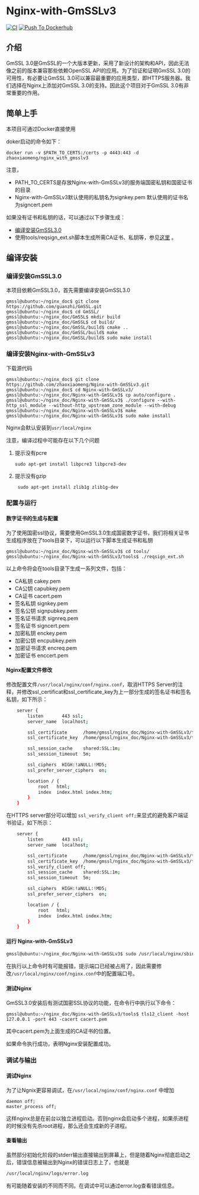 # Nginx-with-GmSSLv3

[![CI](https://github.com/zhaoxiaomeng/Nginx-with-GmSSLv3/actions/workflows/CI.yml/badge.svg)](https://github.com/zhaoxiaomeng/Nginx-with-GmSSLv3/actions/workflows/CI.yml)
[![Push To Dockerhub](https://github.com/zhaoxiaomeng/Nginx-with-GmSSLv3/actions/workflows/docker-image.yml/badge.svg)](https://github.com/zhaoxiaomeng/Nginx-with-GmSSLv3/actions/workflows/docker-image.yml)

## 介绍

GmSSL 3.0是GmSSL的一个大版本更新，采用了新设计的架构和API，因此无法像之前的版本兼容那些依赖OpenSSL API的应用。为了验证和证明GmSSL 3.0的可用性，有必要让GmSSL 3.0可以兼容最重要的应用类型，即HTTPS服务器。我们选择在Nginx上添加对GmSSL 3.0的支持。因此这个项目对于GmSSL 3.0有非常重要的作用。


## 简单上手

本项目可通过Docker直接使用

doker启动的命令如下：

```
docker run -v $PATH_TO_CERTS:/certs -p 4443:443 -d zhaoxiaomeng/nginx_with_gmsslv3
```

注意，
* PATH_TO_CERTS是存放Nginx-with-GmSSLv3的服务端国密私钥和国密证书的目录
* Nginx-with-GmSSLv3默认使用的私钥名为signkey.pem 默认使用的证书名为signcert.pem

如果没有证书和私钥的话，可以通过以下步骤生成：

* [编译安装GmSSL3.0](#compile_gmssl) 
* 使用tools/reqsign_ext.sh脚本生成所需CA证书、私钥等，参见[这里](#certs) 。


## 编译安装


<p id="compile_gmssl"></p> 

### 编译安装GmSSL3.0

本项目依赖GmSSL3.0，首先需要编译安装GmSSL3.0

```
gmssl@ubuntu:~/nginx_doc$ git clone https://github.com/guanzhi/GmSSL.git
gmssl@ubuntu:~/nginx_doc$ cd GmSSL/
gmssl@ubuntu:~/nginx_doc/GmSSL$ mkdir build
gmssl@ubuntu:~/nginx_doc/GmSSL$ cd build/
gmssl@ubuntu:~/nginx_doc/GmSSL/build$ cmake ..
gmssl@ubuntu:~/nginx_doc/GmSSL/build$ make
gmssl@ubuntu:~/nginx_doc/GmSSL/build$ sudo make install
```

### 编译安装Nginx-with-GmSSLv3

下载源代码
```
gmssl@ubuntu:~/nginx_doc$ git clone https://github.com/zhaoxiaomeng/Nginx-with-GmSSLv3.git
gmssl@ubuntu:~/nginx_doc$ cd Nginx-with-GmSSLv3/
gmssl@ubuntu:~/nginx_doc/Nginx-with-GmSSLv3$ cp auto/configure .
gmssl@ubuntu:~/nginx_doc/Nginx-with-GmSSLv3$ ./configure --with-http_ssl_module --without-http_upstream_zone_module --with-debug
gmssl@ubuntu:~/nginx_doc/Nginx-with-GmSSLv3$ make
gmssl@ubuntu:~/nginx_doc/Nginx-with-GmSSLv3$ sudo make install
```

Nginx会默认安装到`usr/local/nginx`

注意，编译过程中可能存在以下几个问题

1. 提示没有pcre

   ```sudo apt-get install libpcre3 libpcre3-dev```

2. 提示没有gzip

   ``` sudo apt-get install zlib1g zlib1g-dev```

### 配置与运行


<p id="certs"></p> 

#### 数字证书的生成与配置

为了使用国密ssl协议，需要使用GmSSL3.0生成国密数字证书，我们将相关证书生成程序放在了tools目录下，可以运行以下脚本生成证书和私钥

```
gmssl@ubuntu:~/nginx_doc/Nginx-with-GmSSLv3$ cd tools/
gmssl@ubuntu:~/nginx_doc/Nginx-with-GmSSLv3/tools$ ./reqsign_ext.sh 

```
以上命令将会在tools目录下生成一系列文件，包括：
* CA私钥 cakey.pem
* CA公钥 capubkey.pem
* CA证书 cacert.pem
* 签名私钥 signkey.pem
* 签名公钥 signpubkey.pem
* 签名证书请求 signreq.pem
* 签名证书 signcert.pem
* 加密私钥 enckey.pem
* 加密公钥 encpubkey.pem
* 加密证书请求 encreq.pem
* 加密证书 enccert.pem

#### Nginx配置文件修改

修改配置文件`/usr/local/nginx/conf/nginx.conf`，取消HTTPS Server的注释，并修改ssl_certificat和ssl_certificate_key为上一部分生成的签名证书和签名私钥，如下所示：

```bash
    server {
        listen       443 ssl;
        server_name  localhost;

        ssl_certificate      /home/gmssl/nginx_doc/Nginx-with-GmSSLv3/tools/signcert.pem;
        ssl_certificate_key  /home/gmssl/nginx_doc/Nginx-with-GmSSLv3/tools/signkey.pem;

        ssl_session_cache    shared:SSL:1m;
        ssl_session_timeout  5m;

        ssl_ciphers  HIGH:!aNULL:!MD5;
        ssl_prefer_server_ciphers  on;

        location / {
            root   html;
            index  index.html index.htm;
        }
    }
```

在HTTPS server部分可以增加 `ssl_verify_client off;`来显式的避免客户端证书验证，如下所示：

```bash
    server {
        listen       443 ssl;
        server_name  localhost;

        ssl_certificate      /home/gmssl/nginx_doc/Nginx-with-GmSSLv3/tools/signcert.pem;
        ssl_certificate_key  /home/gmssl/nginx_doc/Nginx-with-GmSSLv3/tools/signkey.pem;
        ssl_verify_client off;
        ssl_session_cache    shared:SSL:1m;
        ssl_session_timeout  5m;

        ssl_ciphers  HIGH:!aNULL:!MD5;
        ssl_prefer_server_ciphers  on;

        location / {
            root   html;
            index  index.html index.htm;
        }
    }
```


#### 运行 Nginx-with-GmSSLv3


```bash
gmssl@ubuntu:~/nginx_doc/Nginx-with-GmSSLv3$ sudo /usr/local/nginx/sbin/nginx
```

在执行以上命令时有可能报错，提示端口已经被占用了，因此需要修改`/usr/local/nginx/conf/nginx.conf`中的配置端口号。
#### 测试Nginx

GmSSL3.0安装后有测试国密SSL协议的功能，在命令行中执行以下命令：

```
gmssl@ubuntu:~/nginx_doc/Nginx-with-GmSSLv3/tools$ tls12_client -host 127.0.0.1 -port 443 -cacert cacert.pem
```

其中cacert.pem为上面生成的CA证书的位置。

如果命令执行成功，表明Nginx安装配置成功。


### 调试与输出

#### 调试Nginx

为了让Ngnix更容易调试，在`/usr/local/nginx/conf/nginx.conf` 中增加

```
daemon off;
master_process off;
```

这样nginx总是在前台以独立进程启动。否则nginx会启动多个进程，如果杀进程的时候没有先杀root进程，那么还会生成新的子进程。


#### 查看输出

虽然部分初始化阶段的stderr输出直接输出到屏幕上，但是随着Nginx彻底启动之后，错误信息被输出到Nginx的错误日志上了，也就是

```bash
/usr/local/nginx/logs/error.log
```

有可能随着安装的不同而不同。在调试中可以通过error.log查看错误信息。
